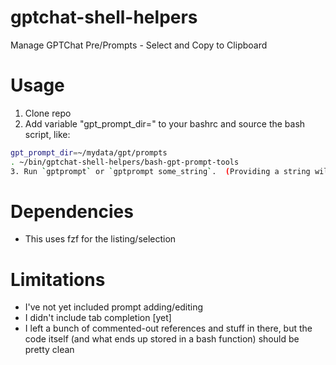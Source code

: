# gptchat-shell-helpers
Manage GPTChat Pre/Prompts - Select and Copy to Clipboard

# Usage
1. Clone repo
2. Add variable "gpt_prompt_dir=" to your bashrc and source the bash script, like:
```bash
gpt_prompt_dir=~/mydata/gpt/prompts
. ~/bin/gptchat-shell-helpers/bash-gpt-prompt-tools
3. Run `gptprompt` or `gptprompt some_string`.  (Providing a string will do an initial filtration of the results)
```

# Dependencies
* This uses fzf for the listing/selection

# Limitations
* I've not yet included prompt adding/editing
* I didn't include tab completion [yet]
* I left a bunch of commented-out references and stuff in there, but the code itself (and what ends up stored in a bash function) should be pretty clean

